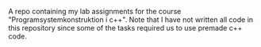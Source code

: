 A repo containing my lab assignments for the course "Programsystemkonstruktion i c++". Note that I have not written all code in this repository since some of the tasks required us to use premade c++ code.
